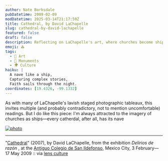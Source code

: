 ```yaml
---
author: Nate Barksdale
pubDatetime: 2009-02-09
modDatetime: 2025-03-14T21:17:59Z
title: Cathedral, by David LaChapelle
slug: cathedral-by-david-lachapelle
featured: false
draft: false
description: Reflecting on LaChapelle's art, where churches become ships with complex narratives.
emoji: ⛪
tags:
  - 🎨 Art
  - 🕌 Monuments
  - 🌍 Culture
haiku: |
  A nave like a ship,  
  Capturing complex stories,  
  Faith sails through the night.
coordinates: [19.4326, -99.1332]
---
```


As with many of LaChapelle's lavish staged photographic tableaux, this invites multiple (and probably contradictory, not to mention uncomfortable) readings. But I do like this piece: I'm always attracted to the imagery of churches as ships—every catherdal, after all, has its nave

[![photo](http://culture-making.com/media/MexicoExhibition_SaveTheDate.jpg)](http://www.davidlachapelle.com/home.html)

---

"[Cathedral](http://web.archive.org/web/20090810093324/http://www.davidlachapelle.com:80/home.html)" (2007), by David LaChapelle, from the exhibition _Delirios de razón_ , at the [Antiguo Colegio de San Ildefonso](http://www.sanildefonso.org.mx/), Mexico City, 3 February—17 May 2009 :: via [lens culture](http://web.archive.org/web/20100731031220/http://www.lensculture.com:80/lachapelle.html?thisPic=11)
